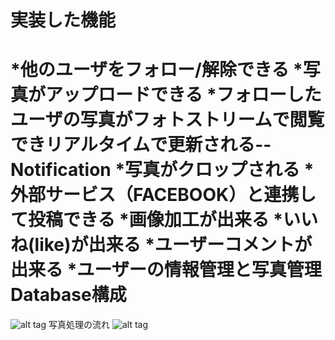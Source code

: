実装した機能
====
*他のユーザをフォロー/解除できる
*写真がアップロードできる
*フォローしたユーザの写真がフォトストリームで閲覧できリアルタイムで更新される-- Notification 
*写真がクロップされる
*外部サービス（FACEBOOK）と連携して投稿できる 
*画像加工が出来る 
*いいね(like)が出来る
*ユーザーコメントが出来る
*ユーザーの情報管理と写真管理
Database構成
====
![alt tag](https://raw.github.com/mychangle/instagram_bt/master/RSource/db.png)
写真処理の流れ
![alt tag](https://raw.github.com/mychangle/instagram_bt/master/RSource/flow.png)

